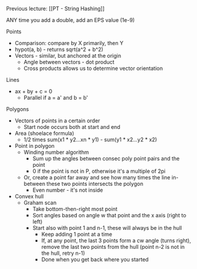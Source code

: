Previous lecture: [[PT - String Hashing]]

ANY time you add a double, add an EPS value (1e-9)

Points
- Comparison: compare by X primarily, then Y
- hypot(a, b) - returns sqrt(a^2 + b^2)
- Vectors - similar, but anchored at the origin
	- Angle between vectors - dot product
	- Cross products allows us to determine vector orientation

Lines
- ax + by + c = 0
	- Parallel if a = a' and b = b'

Polygons
- Vectors of points in a certain order
	- Start node occurs both at start and end
- Area (shoelace formula)
	- 1/2 times sum(x1 \* y2...xn \* y1) - sum(y1 \* x2...y2 \* x2)
- Point in polygon
	- Winding number algorithm
		- Sum up the angles between consec poly point pairs and the point
		- 0 if the point is not in P, otherwise it's a multiple of 2pi
	- Or, create a point far away and see how many times the line in-between these two points intersects the polygon
		- Even number - it's not inside
- Convex hull
	- Graham scan
		- Take bottom-then-right most point
		- Sort angles based on angle w that point and the x axis (right to left)
		- Start also with point 1 and n-1, these will always be in the hull
			- Keep adding 1 point at a time
			- If, at any point, the last 3 points form a cw angle (turns right), remove the last two points from the hull (point n-2 is not in the hull, retry n-1)
			- Done when you get back where you started